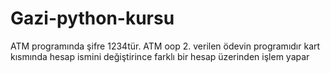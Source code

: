 # Gazi-python-kursu
ATM programında şifre 1234tür.
ATM oop 2. verilen ödevin programıdır kart kısmında hesap ismini değiştirince farklı bir hesap üzerinden işlem yapar

